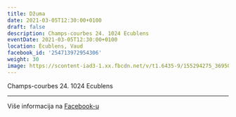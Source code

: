 ```yaml
---
title: Džuma
date: 2021-03-05T12:30:00+0100
draft: false
description: Champs-courbes 24. 1024 Ecublens
eventDate: 2021-03-05T12:30:00+0100
location: Écublens, Vaud
facebook_id: '254713972954306'
weight: 30
image: https://scontent-iad3-1.xx.fbcdn.net/v/t1.6435-9/155294275_3695079563921169_4909597834044538694_n.jpg?_nc_cat=101&ccb=1-7&_nc_sid=9e60e4&_nc_ohc=h1tPSMWYu6gQ7kNvwHtCyKf&_nc_oc=AdlECtW5OsFfqHU9fixKOnqHiXQYFxC5hyounDpExZGVQKEHyaMEcFcOtxlTKlhvpu4&_nc_zt=23&_nc_ht=scontent-iad3-1.xx&edm=ABTKTjYEAAAA&_nc_gid=szfKYSzN43wbH9ZeMrrDkQ&oh=00_AfdLcybT6pHYpygkOYcX5yDstxgYJGN6WgayFkTe0ryRSw&oe=6916835B
---
```


Champs-courbes 24. 1024 Ecublens

---

Više informacija na [Facebook-u](https://facebook.com/events/254713972954306)